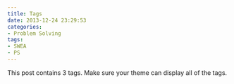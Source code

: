 ```yaml
---
title: Tags
date: 2013-12-24 23:29:53
categories:
- Problem Solving
tags:
- SWEA
- PS
---
```


This post contains 3 tags. Make sure your theme can display all of the tags.
